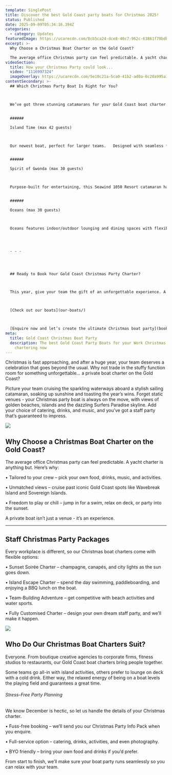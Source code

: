 ```yaml
---
template: SinglePost
title: Discover the best Gold Coast party boats for Christmas 2025!
status: Published
date: 2025-09-09T05:34:16.394Z
categories:
  - category: Updates
featuredImage: https://ucarecdn.com/8cb5ca24-dce8-40c7-962c-63861f70bdbe/
excerpt: >-
  Why Choose a Christmas Boat Charter on the Gold Coast?

  The average office Christmas party can feel predictable. A yacht charter is anything but.
videoSection:
  title: How your Christmas Party could look...
  video: "1116997324"
  imageOverlay: https://ucarecdn.com/5e10c21a-5ca0-41b2-ad0a-6c20a995a136/
contentSecondary: >-
  ## Which Christmas Party Boat Is Right for You?



  We’ve got three stunning catamarans for your Gold Coast boat charter.


  ###### 

  Island Time (max 42 guests)



  Our newest boat, perfect for larger teams.   Designed with seamless flow between indoor and outdoor areas, 'Island Time' offers a shaded interior featuring a central island table and wraparound bench seating. Outside, relax on the expansive foredeck with trampolines and forward-facing seating with table zones, perfect for soaking up the Broadwater views.


  ###### 

  Spirit of Gwonda (max 30 guests)



  Purpose-built for entertaining, this Seawind 1050 Resort catamaran has an open-plan layout so your team can mingle with ease. With trampolines for lounging and a central BBQ area, it’s the ideal party boat for high-energy groups.


  ###### 

  Oceans (max 30 guests)



  Oceans features indoor/outdoor lounging and dining spaces with flexible layouts. Add in cushioned seating and the option for a private chef, and you’ve got the ultimate relaxed yet indulgent Christmas charter.




  - - -




  ## Ready to Book Your Gold Coast Christmas Party Charter?



  This year, give your team the gift of an unforgettable experience. A Christmas boat charter with Sailing in Paradise combines fun, relaxation, and breathtaking views. The perfect way to celebrate in style. 



  [Check out our boats](our-boats/)



  [Enquire now and let’s create the ultimate Christmas boat party](booking-enquiry/)
meta:
  title: Gold Coast Christmas Boat Party
  description: The best Gold Coast Party Boats for your Work Christmas Party are
    chartering now
---
```

Christmas is fast approaching, and after a huge year, your team deserves a celebration that goes beyond the usual. Why not trade in the stuffy function room for something unforgettable… a private boat charter on the Gold Coast?


Picture your team cruising the sparkling waterways aboard a stylish sailing catamaran, soaking up sunshine and toasting the year’s wins. Forget static venues - your Christmas party boat is always on the move, with views of golden beaches, islands and the dazzling Surfers Paradise skyline. Add your choice of catering, drinks, and music, and you’ve got a staff party that’s guaranteed to impress.

![](https://ucarecdn.com/1b5e7b17-864c-4579-b789-368077dfcd66/)

## Why Choose a Christmas Boat Charter on the Gold Coast?


The average office Christmas party can feel predictable. A yacht charter is anything but. Here’s why:


•	Tailored to your crew – pick your own food, drinks, music, and activities.


•	Unmatched views – cruise past iconic Gold Coast spots like Wavebreak Island and Sovereign Islands.


•	Freedom to play or chill – jump in for a swim, relax on deck, or party into the sunset.


A private boat isn’t just a venue - it’s an experience.

- - -

## Staff Christmas Party Packages


Every workplace is different, so our Christmas boat charters come with flexible options:


•	Sunset Soirée Charter – champagne, canapés, and city lights as the sun goes down.


•	Island Escape Charter – spend the day swimming, paddleboarding, and enjoying a BBQ lunch on the boat.


•	Team-Building Adventure – get competitive with beach activities and water sports.


•	Fully Customised Charter – design your own dream staff party, and we’ll make it happen.

![](https://ucarecdn.com/71a584c3-c365-40d0-be32-a90dac5778fc/)

## Who Do Our Christmas Boat Charters Suit?


Everyone. From boutique creative agencies to corporate firms, fitness studios to restaurants, our Gold Coast boat charters bring people together.


Some teams go all-in with island activities, others prefer to lounge on deck with a cold drink.  Either way, the relaxed energy of being on a boat levels the playing field and guarantees a great time.

###### Stress-Free Party Planning


We know December is hectic, so let us handle the details of your Christmas charter.


•	Fuss-free booking – we’ll send you our Christmas Party Info Pack when you enquire.


•	Full-service option – catering, drinks, activities, and even photography.


•	BYO friendly – bring your own food and drinks if you’d prefer.


From start to finish, we’ll make sure your boat party runs seamlessly so you can relax with your team.